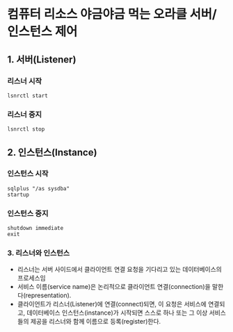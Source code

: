 # 컴퓨터 리소스 야금야금 먹는 오라클 서버/인스턴스 제어

## 1. 서버(Listener)
### 리스너 시작
```
lsnrctl start
```
### 리스너 중지
```
lsnrctl stop
```

## 2. 인스턴스(Instance)
### 인스턴스 시작
```
sqlplus "/as sysdba"
startup
```
### 인스턴스 중지
```
shutdown immediate
exit
```

### 3. 리스너와 인스턴스
 - 리스너는 서버 사이드에서 클라이언트 연결 요청을 기다리고 있는 데이터베이스의 프로세스임
 - 서비스 이름(service name)은 논리적으로 클라이언트 연결(connection)을 말한다(representation).
 - 클라이언트가 리스너(Listener)에 연결(connect)되면, 이 요청은 서비스에 연결되고, 데이터베이스 인스턴스(instance)가 시작되면 스스로  하나 또는 그 이상 서비스들의 제공을 리스너와 함께 이름으로 등록(register)한다.
 